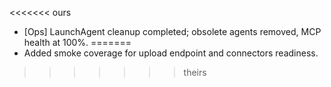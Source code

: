 <<<<<<< ours
- [Ops] LaunchAgent cleanup completed; obsolete agents removed, MCP health at 100%.
=======
- Added smoke coverage for upload endpoint and connectors readiness.
>>>>>>> theirs
